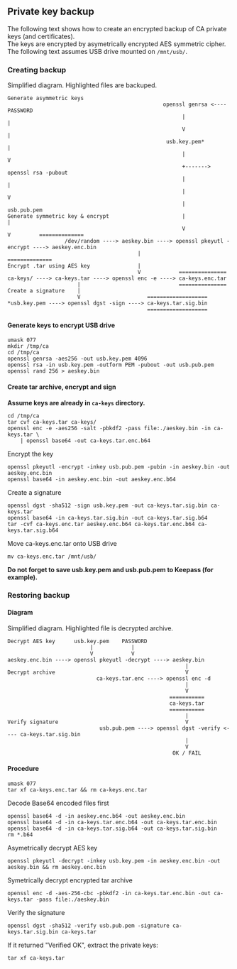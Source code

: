 ## Private key backup
The following text shows how to create an encrypted backup of CA private keys (and certificates).  
The keys are encrypted by asymetrically encrypted AES symmetric cipher.
The following text assumes USB drive mounted on `/mnt/usb/`.

### Creating backup
Simplified diagram. Highlighted files are backuped.
```
Generate asymmetric keys
                                                 openssl genrsa <---- PASSWORD
                                                       |                  |
                                                       V                  |
                                                  usb.key.pem*            |
                                                       |                  V
                                                       +-------> openssl rsa -pubout
                                                       |                  |
                                                       |                  V
                                                       |             usb.pub.pem
Generate symmetric key & encrypt                       |                  |
                                                       V                  V         ==============
                  /dev/random ----> aeskey.bin ----> openssl pkeyutl -encrypt ----> aeskey.enc.bin
                                         |                                          ==============
Encrypt .tar using AES key               |
                                         V            ===============
ca-keys/ ----> ca-keys.tar ----> openssl enc -e ----> ca-keys.enc.tar
                      |                               ===============
Create a signature    |
                      V                     ===================
*usb.key.pem ----> openssl dgst -sign ----> ca-keys.tar.sig.bin
                                            ===================
```
#### Generate keys to encrypt USB drive
```
umask 077
mkdir /tmp/ca
cd /tmp/ca
openssl genrsa -aes256 -out usb.key.pem 4096
openssl rsa -in usb.key.pem -outform PEM -pubout -out usb.pub.pem
openssl rand 256 > aeskey.bin
```

#### Create tar archive, encrypt and sign
**Assume keys are already in `ca-keys` directory.**
```
cd /tmp/ca
tar cvf ca-keys.tar ca-keys/
openssl enc -e -aes256 -salt -pbkdf2 -pass file:./aeskey.bin -in ca-keys.tar \
    | openssl base64 -out ca-keys.tar.enc.b64
```
Encrypt the key
```
openssl pkeyutl -encrypt -inkey usb.pub.pem -pubin -in aeskey.bin -out aeskey.enc.bin
openssl base64 -in aeskey.enc.bin -out aeskey.enc.b64
```
Create a signature
```
openssl dgst -sha512 -sign usb.key.pem -out ca-keys.tar.sig.bin ca-keys.tar
openssl base64 -in ca-keys.tar.sig.bin -out ca-keys.tar.sig.b64
tar -cvf ca-keys.enc.tar aeskey.enc.b64 ca-keys.tar.enc.b64 ca-keys.tar.sig.b64
```
Move ca-keys.enc.tar onto USB drive
```
mv ca-keys.enc.tar /mnt/usb/
```
**Do not forget to save usb.key.pem and usb.pub.pem to Keepass (for example).**

### Restoring backup
#### Diagram
Simplified diagram. Highlighted file is decrypted archive.
```
Decrypt AES key      usb.key.pem    PASSWORD
                          |            |
                          V            V
aeskey.enc.bin ----> openssl pkeyutl -decrypt ----> aeskey.bin
                                                        |
Decrypt archive                                         V
                            ca-keys.tar.enc ----> openssl enc -d
                                                        |
                                                        V
                                                   ===========
                                                   ca-keys.tar
                                                   ===========
                                                        |
Verify signature                                        V
                             usb.pub.pem ----> openssl dgst -verify <---- ca-keys.tar.sig.bin
                                                        |
                                                        V
                                                    OK / FAIL
```
#### Procedure
```
umask 077
tar xf ca-keys.enc.tar && rm ca-keys.enc.tar
```
Decode Base64 encoded files first
```
openssl base64 -d -in aeskey.enc.b64 -out aeskey.enc.bin
openssl base64 -d -in ca-keys.tar.enc.b64 -out ca-keys.tar.enc.bin
openssl base64 -d -in ca-keys.tar.sig.b64 -out ca-keys.tar.sig.bin
rm *.b64
```
Asymetrically decrypt AES key
```
openssl pkeyutl -decrypt -inkey usb.key.pem -in aeskey.enc.bin -out aeskey.bin && rm aeskey.enc.bin
```
Symetrically decrypt encrypted tar archive
```
openssl enc -d -aes-256-cbc -pbkdf2 -in ca-keys.tar.enc.bin -out ca-keys.tar -pass file:./aeskey.bin
```
Verify the signature
```
openssl dgst -sha512 -verify usb.pub.pem -signature ca-keys.tar.sig.bin ca-keys.tar
```
If it returned "Verified OK", extract the private keys:
```
tar xf ca-keys.tar
```
